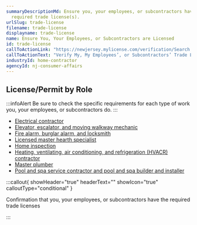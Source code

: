 ```yaml
---
summaryDescriptionMd: Ensure you, your employees, or subcontractors have any
  required trade license(s).
urlSlug: trade-license
filename: trade-license
displayname: trade-license
name: Ensure You, Your Employees, or Subcontractors are Licensed
id: trade-license
callToActionLink: "https://newjersey.mylicense.com/verification/Search.aspx?facility=N "
callToActionText: "Verify My, My Employees’, or Subcontractors’ Trade Licenses "
industryId: home-contractor
agencyId: nj-consumer-affairs
---
```

## License/Permit by Role

:::infoAlert 
 Be sure to check the specific requirements for each type of work you, your employees, or subcontractors do.
:::

* [Electrical contractor](https://www.njconsumeraffairs.gov/elec/Pages/default.aspx) 
* [Elevator, escalator, and moving walkway mechanic](https://www.njconsumeraffairs.gov/esc/Pages/default.aspx) 
* [Fire alarm, burglar alarm, and locksmith](https://www.njconsumeraffairs.gov/fbl/Pages/default.aspx)
* [Licensed master hearth specialist](https://www.njconsumeraffairs.gov/mhs/Pages/default.aspx) 
* [Home inspection](https://www.njconsumeraffairs.gov/hom/Pages/default.aspx)
* [Heating, ventilating, air conditioning, and refrigeration (HVACR) contractor](https://www.njconsumeraffairs.gov/hvacr/Pages/default.aspx) 
* [Master plumber](https://www.njconsumeraffairs.gov/plu/Pages/default.aspx) 
* [Pool and spa service contractor and pool and spa builder and installer](https://www.njconsumeraffairs.gov/pool/Pages/default.aspx)

:::callout{ showHeader="true" headerText="" showIcon="true" calloutType="conditional" }

Confirmation that you, your employees, or subcontractors have the required trade licenses

:::